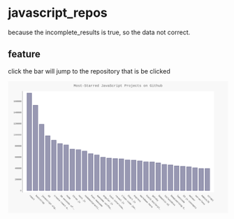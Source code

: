 # javascript_repos

because the incomplete_results is true, so the data not correct.

## feature

click the bar will jump to the repository that is be clicked

![Most-Starred JavaScript Projects on Github](javascript_repos.svg)

